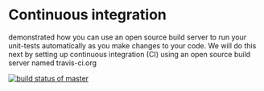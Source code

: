 # Continuous integration 
demonstrated how you can use an open source build server to run your unit-tests automatically as you make changes to your code. We will do this next by setting up continuous integration (CI) using an open source build server named travis-ci.org

[![build status of master](https://travis-ci.org/sprabhu5/HW02.png?branch=master)](https://travis-ci.org/sprabhu5/HW02)
